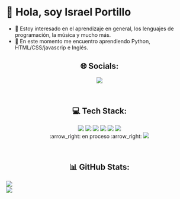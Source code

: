# 👋 Hola, soy Israel Portillo 
- 👀 Estoy interesado en el aprendizaje en general, los lenguajes de programación, la música y mucho más. 
- 🌱 En este momento me encuentro aprendiendo Python, HTML/CSS/javascrip e Inglés.

<h2 align="center">🌐 Socials:</h2>
<p align="center">
  <img src="https://img.shields.io/badge/LinkedIn-%230077B5.svg?logo=linkedin&logoColor=white)](https://linkedin.com/in/https://www.linkedin.com/in/israel-portillo-sc/">
</p>
<br/>

<h2 align="center">💻 Tech Stack:</h2>
<p align="center">
  <img src="https://img.shields.io/badge/html5-%23E34F26.svg?style=for-the-badge&logo=html5&logoColor=white"> 
  <img src="https://img.shields.io/badge/css3-%231572B6.svg?style=for-the-badge&logo=css3&logoColor=white"> 
  <img src="https://img.shields.io/badge/python-3670A0?style=for-the-badge&logo=python&logoColor=ffdd54"> 
  <img src="https://img.shields.io/badge/sqlite-%2307405e.svg?style=for-the-badge&logo=sqlite&logoColor=white">
  <img src="https://img.shields.io/badge/Krita-203759?style=for-the-badge&logo=krita&logoColor=EEF37B"> 
  <img src="https://img.shields.io/badge/Linux-FCC624?style=for-the-badge&logo=linux&logoColor=black"> <br/>:arrow_right: en proceso :arrow_right: 
  <img src="https://img.shields.io/badge/php-%23777BB4.svg?style=for-the-badge&logo=php&logoColor=white">
</p>
<br/>

<h2 align="center">📊 GitHub Stats:</h2>
<div align="cente"r>
  
<!-- ![](https://github-readme-stats.vercel.app/api?username=Z4Tur&theme=react&hide_border=true&include_all_commits=false&count_private=false)<br/> -->
![](https://github-readme-streak-stats.herokuapp.com/?user=Z4TUR&theme=react&hide_border=true)<br/>
![](https://github-readme-stats.vercel.app/api/top-langs/?username=Z4TUR&theme=react&hide_border=true&include_all_commits=false&count_private=false&layout=compact)

</div>
<!-- Proudly created with GPRM ( https://gprm.itsvg.in ) -->
<!---
Z4TUR/Z4TUR is a ✨ special ✨ repository because its `README.md` (this file) appears on your GitHub profile.
You can click the Preview link to take a look at your changes.
--->
  
